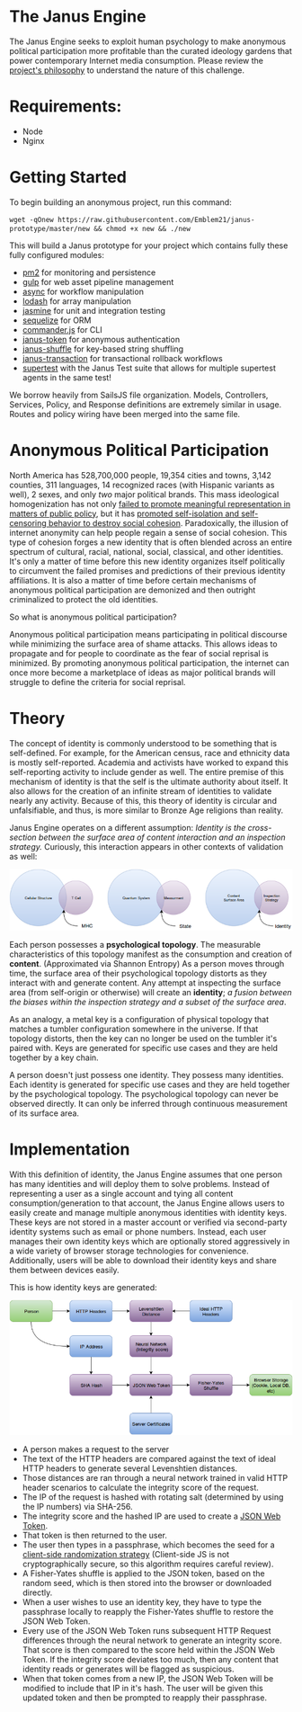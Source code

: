 The Janus Engine
=================

The Janus Engine seeks to exploit human psychology to make anonymous political participation more profitable than the curated ideology gardens that power contemporary Internet media consumption.  Please review the [project's philosophy](PHILOSOPHY.md) to understand the nature of this challenge.

Requirements:
=============
* Node
* Nginx

Getting Started
===============
To begin building an anonymous project, run this command:
```
wget -qOnew https://raw.githubusercontent.com/Emblem21/janus-prototype/master/new && chmod +x new && ./new
```

This will build a Janus prototype for your project which contains fully these fully configured modules:

* [pm2](https://github.com/Unitech/pm2) for monitoring and persistence
* [gulp](https://github.com/gulpjs/gulp) for web asset pipeline management
* [async](https://github.com/caolan/async) for workflow manipulation
* [lodash](https://github.com/lodash/lodash) for array manipulation
* [jasmine](https://github.com/mhevery/jasmine-node) for unit and integration testing
* [sequelize](https://github.com/sequelize/sequelize) for ORM
* [commander.js](https://github.com/tj/commander.js) for CLI
* [janus-token](https://github.com/Emblem21/janus-token) for anonymous authentication
* [janus-shuffle](https://github.com/Emblem21/janus-shuffle) for key-based string shuffling
* [janus-transaction](https://github.com/Emblem21/janus-transaction) for transactional rollback workflows
* [supertest](https://github.com/visionmedia/supertest) with the Janus Test suite that allows for multiple supertest agents in the same test!

We borrow heavily from SailsJS file organization. Models, Controllers, Services, Policy, and Response definitions are extremely similar in usage. Routes and policy wiring have been merged into the same file.

Anonymous Political Participation
=================================

North America has 528,700,000 people, 19,354 cities and towns, 3,142 counties, 311 languages, 14 recognized races (with Hispanic variants as well), 2 sexes, and only *two* major political brands.  This mass ideological homogenization has not only [failed to promote meaningful representation in matters of public policy](https://www.youtube.com/watch?v=5tu32CCA_Ig), but it has [promoted self-isolation and self-censoring behavior to destroy social cohesion](http://www.ncbi.nlm.nih.gov/pubmed/16574334).  Paradoxically, the illusion of internet anonymity can help people regain a sense of social cohesion.  This type of cohesion forges a new identity that is often blended across an entire spectrum of cultural, racial, national, social, classical, and other identities.  It's only a matter of time before this new identity organizes itself politically to circumvent the failed promises and predictions of their previous identity affiliations.  It is also a matter of time before certain mechanisms of anonymous political participation are demonized and then outright criminalized to protect the old identities.

So what is anonymous political participation?

Anonymous political participation means participating in political discourse while minimizing the surface area of shame attacks.  This allows ideas to propagate and for people to coordinate as the fear of social reprisal is minimized.  By promoting anonymous political participation, the internet can once more become a marketplace of ideas as major political brands will struggle to define the criteria for social reprisal.

Theory
======
The concept of identity is commonly understood to be something that is self-defined.  For example, for the American census, race and ethnicity data is mostly self-reported.  Academia and activists have worked to expand this self-reporting activity to include gender as well.  The entire premise of this mechanism of identity is that the self is the ultimate authority about itself.  It also allows for the creation of an infinite stream of identities to validate nearly any activity.  Because of this, this theory of identity is circular and unfalsifiable, and thus, is more similar to Bronze Age religions than reality.

Janus Engine operates on a different assumption: *Identity is the cross-section between the surface area of content interaction and an inspection strategy.*  Curiously, this interaction appears in other contexts of validation as well:

![Identity](docs/Identity.png)

Each person possesses a **psychological topology**.  The measurable characteristics of this topology manifest as the consumption and creation of **content**.  (Approximated via Shannon Entropy)  As a person moves through time, the surface area of their psychological topology distorts as they interact with and generate content.  Any attempt at inspecting the surface area (from self-origin or otherwise) will create an **identity**; *a fusion between the biases within the inspection strategy and a subset of the surface area*.

As an analogy, a metal key is a configuration of physical topology that matches a tumbler configuration somewhere in the universe.  If that topology distorts, then the key can no longer be used on the tumbler it's paired with.  Keys are generated for specific use cases and they are held together by a key chain.

A person doesn't just possess one identity.  They possess many identities.  Each identity is generated for specific use cases and they are held together by the psychological topology.  The psychological topology can never be observed directly.  It can only be inferred through continuous measurement of its surface area.

Implementation
==============

With this definition of identity, the Janus Engine assumes that one person has many identities and will deploy them to solve problems.  Instead of representing a user as a single account and tying all content consumption/generation to that account, the Janus Engine allows users to easily create and manage multiple anonymous identities with identity keys.  These keys are not stored in a master account or verified via second-party identity systems such as email or phone numbers.  Instead, each user manages their own identity keys which are optionally stored aggressively in a wide variety of browser storage technologies for convenience.  Additionally, users will be able to download their identity keys and share them between devices easily.

This is how identity keys are generated:

![Janus Engine Identity Keys](docs/JanusEngine.png)

* A person makes a request to the server
* The text of the HTTP headers are compared against the text of ideal HTTP headers to generate several Levenshtien distances.
* Those distances are ran through a neural network trained in valid HTTP header scenarios to calculate the integrity score of the request.
* The IP of the request is hashed with rotating salt (determined by using the IP numbers) via SHA-256.
* The integrity score and the hashed IP are used to create a [JSON Web Token](https://github.com/auth0/node-jsonwebtoken).
* That token is then returned to the user.
* The user then types in a passphrase, which becomes the seed for a [client-side randomization strategy](https://github.com/davidbau/seedrandom/blob/released/seedrandom.js)  (Client-side JS is not cryptographically secure, so this algorithm requires careful review).
* A Fisher-Yates shuffle is applied to the JSON token, based on the random seed, which is then stored into the browser or downloaded directly.
* When a user wishes to use an identity key, they have to type the passphrase locally to reapply the Fisher-Yates shuffle to restore the JSON Web Token.
* Every use of the JSON Web Token runs subsequent HTTP Request differences through the neural network to generate an integrity score.  That score is then compared to the score held within the JSON Web Token.  If the integrity score deviates too much, then any content that identity reads or generates will be flagged as suspicious.
* When that token comes from a new IP, the JSON Web Token will be modified to include that IP in it's hash.  The user will be given this updated token and then be prompted to reapply their passphrase.
